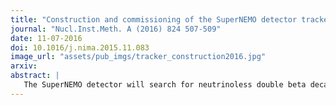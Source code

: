 ```yaml
---
title: "Construction and commissioning of the SuperNEMO detector tracker"
journal: "Nucl.Inst.Meth. A (2016) 824 507-509"
date: 11-07-2016
doi: 10.1016/j.nima.2015.11.083
image_url: "assets/pub_imgs/tracker_construction2016.jpg"
arxiv: 
abstract: |
   The SuperNEMO detector will search for neutrinoless double beta decay at the Modane Underground Laboratory; the detector design allows complete topological reconstruction of the decay event enabling excellent levels of background rejection and, in the event of a discovery, the ability to determine the nature of the lepton number violating process. In order to demonstrate the feasibility of the full experiment, we are building a Demonstrator Module containing 7 kg of $^{82}$Se, with an expected sensitivity of |$m_{\beta\beta}$| < 0.2 - 0.4 eV after 2.5 yr. The demonstrator tracker is currently being assembled in the UK; the main challenge in the tracker design is the high radiopurity required to limit the background. For this reason the cell wiring is automated and every step of the tracker assembly happens in a clean environment. All components are carefully screened for radiopurity and each section of the tracker, once assembled, is sealed and checked for Radon emanation. We present the detector design, the current status of the construction and present the first results from the surface commissioning of one section of the Demonstrator Module tracker.
---
```

